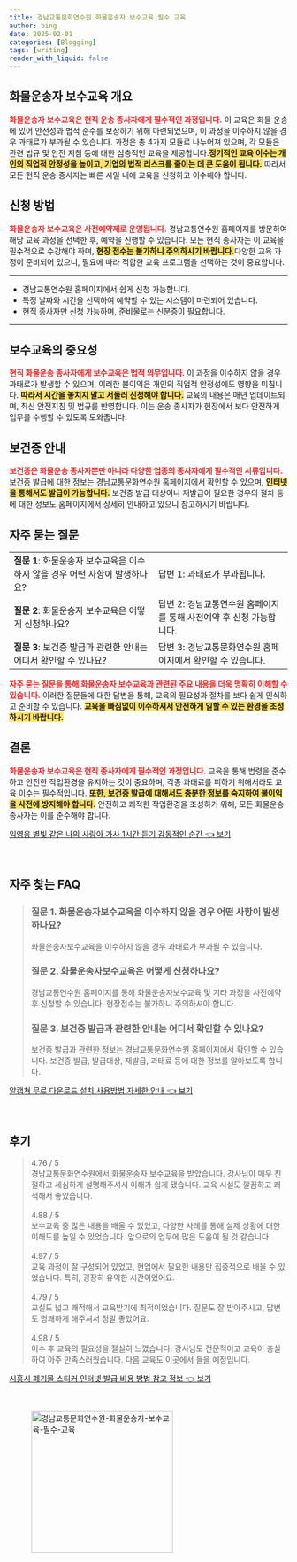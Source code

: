 ```yaml
---
title: 경남교통문화연수원 화물운송자 보수교육 필수 교육
author: bing
date: 2025-02-01
categories: [Blogging]
tags: [writing]
render_with_liquid: false
---
```



<h2 id='화물운송자 보수교육 개요'>화물운송자 보수교육 개요</h2>

<p><b><span style="color: #ee2323;">화물운송자 보수교육은 현직 운송 종사자에게 필수적인 과정입니다.</span></b> 이 교육은 화물 운송에 있어 안전성과 법적 준수를 보장하기 위해 마련되었으며, 이 과정을 이수하지 않을 경우 과태료가 부과될 수 있습니다. 과정은 총 4가지 모듈로 나누어져 있으며, 각 모듈은 관련 법규 및 안전 지침 등에 대한 심층적인 교육을 제공합니다.<b><span style="background-color: #ffe066;">정기적인 교육 이수는 개인의 직업적 안정성을 높이고, 기업의 법적 리스크를 줄이는 데 큰 도움이 됩니다.</span></b> 따라서 모든 현직 운송 종사자는 빠른 시일 내에 교육을 신청하고 이수해야 합니다.</p>

<h2 id='신청 방법'>신청 방법</h2>

<p><b><span style="color: #ee2323;">화물운송자 보수교육은 사전예약제로 운영됩니다.</span></b> 경남교통연수원 홈페이지를 방문하여 해당 교육 과정을 선택한 후, 예약을 진행할 수 있습니다. 모든 현직 종사자는 이 교육을 필수적으로 수강해야 하며, <b><span style="background-color: #ffe066;">현장 접수는 불가하니 주의하시기 바랍니다.</span></b>다양한 교육 과정이 준비되어 있으니, 필요에 따라 적합한 교육 프로그램을 선택하는 것이 중요합니다.</p>

<hr />

<ul>
    <li>경남교통연수원 홈페이지에서 쉽게 신청 가능합니다.</li>
    <li>특정 날짜와 시간을 선택하여 예약할 수 있는 시스템이 마련되어 있습니다.</li>
    <li>현직 종사자만 신청 가능하며, 준비물로는 신분증이 필요합니다.</li>
</ul>

<hr />

<h2 id='보수교육의 중요성'>보수교육의 중요성</h2>

<p><b><span style="color: #ee2323;">현직 화물운송 종사자에게 보수교육은 법적 의무입니다.</span></b> 이 과정을 이수하지 않을 경우 과태료가 발생할 수 있으며, 이러한 불이익은 개인의 직업적 안정성에도 영향을 미칩니다. <b><span style="background-color: #ffe066;">따라서 시간을 놓치지 말고 서둘러 신청해야 합니다.</span></b> 교육의 내용은 매년 업데이트되며, 최신 안전지침 및 법규를 반영합니다. 이는 운송 종사자가 현장에서 보다 안전하게 업무를 수행할 수 있도록 도와줍니다.</p>

<h2 id='보건증 안내'>보건증 안내</h2>

<p><b><span style="color: #ee2323;">보건증은 화물운송 종사자뿐만 아니라 다양한 업종의 종사자에게 필수적인 서류입니다.</span></b> 보건증 발급에 대한 정보는 경남교통문화연수원 홈페이지에서 확인할 수 있으며, <b><span style="background-color: #ffe066;">인터넷을 통해서도 발급이 가능합니다.</span></b> 보건증 발급 대상이나 재발급이 필요한 경우의 절차 등에 대한 정보도 홈페이지에서 상세히 안내하고 있으니 참고하시기 바랍니다.</p>

<h2 id='자주 묻는 질문'>자주 묻는 질문</h2>

<table>
    <tr>
        <td><b>질문 1</b>: 화물운송자 보수교육을 이수하지 않을 경우 어떤 사항이 발생하나요?</td>
        <td>답변 1: 과태료가 부과됩니다.</td>
    </tr>
    <tr>
        <td><b>질문 2</b>: 화물운송자 보수교육은 어떻게 신청하나요?</td>
        <td>답변 2: 경남교통연수원 홈페이지를 통해 사전예약 후 신청 가능합니다.</td>
    </tr>
    <tr>
        <td><b>질문 3</b>: 보건증 발급과 관련한 안내는 어디서 확인할 수 있나요?</td>
        <td>답변 3: 경남교통문화연수원 홈페이지에서 확인할 수 있습니다.</td>
    </tr>
</table>

<p><b><span style="color: #ee2323;">자주 묻는 질문을 통해 화물운송자 보수교육과 관련된 주요 내용을 더욱 명확히 이해할 수 있습니다.</span></b> 이러한 질문들에 대한 답변을 통해, 교육의 필요성과 절차를 보다 쉽게 인식하고 준비할 수 있습니다. <b><span style="background-color: #ffe066;">교육을 빠짐없이 이수하셔서 안전하게 일할 수 있는 환경을 조성하시기 바랍니다.</span></b></p>

<h2 id='결론'>결론</h2>

<p><b><span style="color: #ee2323;">화물운송자 보수교육은 현직 종사자에게 필수적인 과정입니다.</span></b> 교육을 통해 법령을 준수하고 안전한 작업환경을 유지하는 것이 중요하며, 각종 과태료를 피하기 위해서라도 교육 이수는 필수적입니다. <b><span style="background-color: #ffe066;">또한, 보건증 발급에 대해서도 충분한 정보를 숙지하여 불이익을 사전에 방지해야 합니다.</span></b> 안전하고 쾌적한 작업환경을 조성하기 위해, 모든 화물운송 종사자는 이를 준수해야 합니다.</p>


<p><a class="click-button" title="임영웅 별빛 같은 나의 사랑아 가사 1시간 듣기 감동적인 순간" href="https://purplelist.github.io/posts/%EC%9E%84%EC%98%81%EC%9B%85-%EB%B3%84%EB%B9%9B-%EA%B0%99%EC%9D%80-%EB%82%98%EC%9D%98-%EC%82%AC%EB%9E%91%EC%95%84-%EA%B0%80%EC%82%AC-1%EC%8B%9C%EA%B0%84-%EB%93%A3%EA%B8%B0-%EA%B0%90%EB%8F%99%EC%A0%81%EC%9D%B8-%EC%88%9C%EA%B0%84/" rel="dofollow">임영웅 별빛 같은 나의 사랑아 가사 1시간 듣기 감동적인 순간 👈 보기</a></p><br>
<h2 id='자주_찾는_FAQ'>자주 찾는 FAQ</h2>
<div itemscope="" itemtype="https://schema.org/FAQPage"> 
<blockquote> 
<div itemscope="" itemprop="mainEntity" itemtype="https://schema.org/Question"> 
<h3 itemprop="name">질문 1. 화물운송자보수교육을 이수하지 않을 경우 어떤 사항이 발생하나요?</h3> 
<div itemscope="" itemprop="acceptedAnswer" itemtype="https://schema.org/Answer"> 
<span itemprop="text"> 
<p>화물운송자보수교육을 이수하지 않을 경우 과태료가 부과될 수 있습니다.</p> 
</span> 
</div> 
</div> 

<div itemscope="" itemprop="mainEntity" itemtype="https://schema.org/Question"> 
<h3 itemprop="name">질문 2. 화물운송자보수교육은 어떻게 신청하나요?</h3> 
<div itemscope="" itemprop="acceptedAnswer" itemtype="https://schema.org/Answer"> 
<span itemprop="text"> 
<p>경남교통연수원 홈페이지를 통해 화물운송자보수교육 및 기타 과정을 사전예약 후 신청할 수 있습니다. 현장접수는 불가하니 주의하셔야 합니다.</p> 
</span> 
</div> 
</div> 

<div itemscope="" itemprop="mainEntity" itemtype="https://schema.org/Question"> 
<h3 itemprop="name">질문 3. 보건증 발급과 관련한 안내는 어디서 확인할 수 있나요?</h3> 
<div itemscope="" itemprop="acceptedAnswer" itemtype="https://schema.org/Answer"> 
<span itemprop="text"> 
<p>보건증 발급과 관련한 정보는 경남교통문화연수원 홈페이지에서 확인할 수 있습니다. 보건증 발급, 발급대상, 재발급, 과태료 등에 대한 정보를 알아보도록 합니다.</p> 
</span> 
</div> 
</div> 
</blockquote> 
</div>
<p><a class="click-button" title="알캡쳐 무료 다운로드 설치 사용방법 자세한 안내" href="https://purplelist.github.io/posts/%EC%95%8C%EC%BA%A1%EC%B3%90-%EB%AC%B4%EB%A3%8C-%EB%8B%A4%EC%9A%B4%EB%A1%9C%EB%93%9C-%EC%84%A4%EC%B9%98-%EC%82%AC%EC%9A%A9%EB%B0%A9%EB%B2%95-%EC%9E%90%EC%84%B8%ED%95%9C-%EC%95%88%EB%82%B4/" rel="dofollow">알캡쳐 무료 다운로드 설치 사용방법 자세한 안내 👈 보기</a></p><br>
<h2 id='후기'>후기</h2>
<div itemscope itemtype="https://schema.org/Product">
  <blockquote>
  <div itemprop="review" itemscope itemtype="https://schema.org/Review">
      <div itemprop="reviewRating" itemscope itemtype="https://schema.org/Rating"> <span itemprop="ratingValue">4.76</span> / <span itemprop="bestRating">5</span> </div>
      <span itemprop="reviewBody">경남교통문화연수원에서 화물운송자 보수교육을 받았습니다. 강사님이 매우 친절하고 세심하게 설명해주셔서 이해가 쉽게 됐습니다. 교육 시설도 깔끔하고 쾌적해서 좋았습니다.</span>
  </div>
  <br>
  <div itemprop="review" itemscope itemtype="https://schema.org/Review">
      <div itemprop="reviewRating" itemscope itemtype="https://schema.org/Rating"> <span itemprop="ratingValue">4.88</span> / <span itemprop="bestRating">5</span> </div>
      <span itemprop="reviewBody">보수교육 중 많은 내용을 배울 수 있었고, 다양한 사례를 통해 실제 상황에 대한 이해도를 높일 수 있었습니다. 앞으로의 업무에 많은 도움이 될 것 같습니다.</span>
  </div>
  <br>
  <div itemprop="review" itemscope itemtype="https://schema.org/Review">
      <div itemprop="reviewRating" itemscope itemtype="https://schema.org/Rating"> <span itemprop="ratingValue">4.97</span> / <span itemprop="bestRating">5</span> </div>
      <span itemprop="reviewBody">교육 과정이 잘 구성되어 있었고, 현업에서 필요한 내용만 집중적으로 배울 수 있었습니다. 특히, 굉장히 유익한 시간이었어요.</span>
  </div>
  <br>
  <div itemprop="review" itemscope itemtype="https://schema.org/Review">
      <div itemprop="reviewRating" itemscope itemtype="https://schema.org/Rating"> <span itemprop="ratingValue">4.79</span> / <span itemprop="bestRating">5</span> </div>
      <span itemprop="reviewBody">교실도 넓고 쾌적해서 교육받기에 최적이었습니다. 질문도 잘 받아주시고, 답변도 명쾌하게 해주셔서 정말 좋았어요.</span>
  </div>
  <br>
  <div itemprop="review" itemscope itemtype="https://schema.org/Review">
      <div itemprop="reviewRating" itemscope itemtype="https://schema.org/Rating"> <span itemprop="ratingValue">4.98</span> / <span itemprop="bestRating">5</span> </div>
      <span itemprop="reviewBody">이수 후 교육의 필요성을 절실히 느꼈습니다. 강사님도 전문적이고 교육이 충실하여 아주 만족스러웠습니다. 다음 교육도 이곳에서 들을 예정입니다.</span>
  </div>
  </blockquote>
</div>
<p><a class="click-button" title="시흥시 폐기물 스티커 인터넷 발급 비용 방법 참고 정보" href="https://purplelist.github.io/posts/%EC%8B%9C%ED%9D%A5%EC%8B%9C-%ED%8F%90%EA%B8%B0%EB%AC%BC-%EC%8A%A4%ED%8B%B0%EC%BB%A4-%EC%9D%B8%ED%84%B0%EB%84%B7-%EB%B0%9C%EA%B8%89-%EB%B9%84%EC%9A%A9-%EB%B0%A9%EB%B2%95-%EC%B0%B8%EA%B3%A0-%EC%A0%95%EB%B3%B4/" rel="dofollow">시흥시 폐기물 스티커 인터넷 발급 비용 방법 참고 정보 👈 보기</a></p><br>
<figure class="image"><img src="https://purplelist.github.io/assets/img/thumbnail/경남교통문화연수원-화물운송자-보수교육-필수-교육.webp" alt="경남교통문화연수원-화물운송자-보수교육-필수-교육" width="256" height="256"></figure>